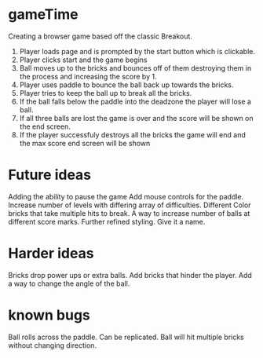 # gameTime
Creating a browser game based off the classic Breakout. 

1. Player loads page and is prompted by the start button which is clickable.
2. Player clicks start and the game begins
3. Ball moves up to the bricks and bounces off of them destroying them in the process and increasing the score by 1.
4. Player uses paddle to bounce the ball back up towards the bricks.
5. Player tries to keep the ball up to break all the bricks.
6. If the ball falls below the paddle into the deadzone the player will lose a ball.
7. If all three balls are lost the game is over and the score will be shown on the end screen.
8. If the player successfuly destroys all the bricks the game will end and the max score end screen will be shown


# Future ideas
Adding the ability to pause the game 
Add mouse controls for the paddle.
Increase number of levels with differing array of difficulties.
Different Color bricks that take multiple hits to break.
A way to increase number of balls at different score marks.
Further refined styling.
Give it a name.


# Harder ideas

Bricks drop power ups or extra balls.
Add bricks that hinder the player.
Add a way to change the angle of the ball.  


# known bugs

Ball rolls across the paddle. Can be replicated.
Ball will hit multiple bricks without changing direction.


